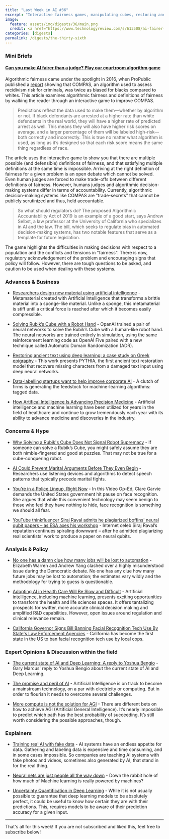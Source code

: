 ```yaml
---
title: "Last Week in AI #36"
excerpt: "Interactive fairness games, manipulating cubes, restoring ancient texts and more!"
image: 
  feature: assets/img/digests/36/main.png
  credit: <a href="https://www.technologyreview.com/s/613508/ai-fairer-than-judge-criminal-risk-assessment-algorithm/"> Selman Design / MIT Technology Review </a>
categories: [digests]
permalink: /digests/the-thirty-sixth
---
```


### Mini Briefs

#### [Can you make AI fairer than a judge? Play our courtroom algorithm game](https://www.technologyreview.com/s/613508/ai-fairer-than-judge-criminal-risk-assessment-algorithm/) 

Algorithmic fairness came under the spotlight in 2016, when ProPublic published a [report](https://www.propublica.org/article/machine-bias-risk-assessments-in-criminal-sentencing) showing that COMPAS, an algorithm used to assess recidivism risk for criminals, was twice as biased for blacks compared to whites. This article examines algorithmic fairness and definitions of fairness by walking the reader through an interactive game to improve COMPAS.  

> Predictions reflect the data used to make them—whether by algorithm or not. If black defendants are arrested at a higher rate than white defendants in the real world, they will have a higher rate of predicted arrest as well. This means they will also have higher risk scores on average, and a larger percentage of them will be labeled high-risk—both correctly and incorrectly. This is true no matter what algorithm is used, as long as it’s designed so that each risk score means the same thing regardless of race.

The article uses the interactive game to show you that there are multiple possible (and defensible) definitions of fairness, and that satisfying multiple definitions at the same time is impossible. Arriving at the right definition of fairness for a given problem is an open debate which cannot be solved. Even human judges are forced to make trade-offs between different definitions of fairness. However, humans judges and algorithmic decision-making systems differ in terms of accountability. Currently, algorithmic decision-making systems like COMPAS are "trade-secrets" that cannot be publicly scrutinized and thus, held accountable.  

> So what should regulators do? The proposed Algorithmic Accountability Act of 2019 is an example of a good start, says Andrew Selbst, a law professor at the University of California who specializes in AI and the law. The bill, which seeks to regulate bias in automated decision-making systems, has two notable features that serve as a template for future legislation.  

The game highlights the difficulties in making decisions with respect to a population and the conflicts and tensions in "fairness". There is now, regulatory acknowledgement of the problem and encouraging signs that policy will follow. However, there are tough questions to be asked, and caution to be used when dealing with these systems.  

### Advances & Business

* [Researchers design new material using artificial intelligence](https://phys.org/news/2019-10-material-artificial-intelligence.html) - Metamaterial created with Artificial Intelligence that transforms a brittle material into a sponge-like material. Unlike a sponge, this metamaterial is stiff until a critical force is reached after which it becomes easily compressible.

* [Solving Rubik’s Cube with a Robot Hand](https://openai.com/blog/solving-rubiks-cube/) - OpanAI trained a pair of neural networks to solve the Rubik’s Cube with a human-like robot hand. The neural networks are trained entirely in simulation, using the same reinforcement learning code as OpenAI Five paired with a new technique called Automatic Domain Randomization (ADR).

* [Restoring ancient text using deep learning: a case study on Greek epigraphy](https://deepmind.com/research/publications/Restoring-ancient-text-using-deep-learning-a-case-study-on-Greek-epigraphy) - This work presents PYTHIA, the first ancient text restoration model that recovers missing characters from a damaged text input using deep neural networks.

* [Data-labelling startups want to help improve corporate AI](https://www.economist.com/business/2019/10/19/data-labelling-startups-want-to-help-improve-corporate-ai) - A clutch of firms is generating the feedstock for machine-learning algorithms: tagged data.

* [How Artifical Intelligence Is Advancing Precision Medicine](https://www.forbes.com/sites/nicolemartin1/2019/10/18/how-artifical-intelligence-is-advancing-precision-medicine/) - Artificial intelligence and machine learning have been utilized for years in the field of healthcare and continue to grow tremendously each year with its ability to advance medicine and discoveries in the industry.

### Concerns & Hype

* [Why Solving a Rubik's Cube Does Not Signal Robot Supremacy](https://www.wired.com/story/why-solving-rubiks-cube-not-signal-robot-supremacy/) - If someone can solve a Rubik’s Cube, you might safely assume they are both nimble-fingered and good at puzzles. That may not be true for a cube-conquering robot.

* [AI Could Prevent Marital Arguments Before They Even Begin](https://www.wsj.com/articles/ai-could-prevent-marital-arguments-before-they-even-begin-11570807573) - Researchers use listening devices and algorithms to detect speech patterns that typically precede marital fights.

* [You’re in a Police Lineup, Right Now](https://www.nytimes.com/2019/10/15/opinion/facial-recognition-police.html) - In this Video Op-Ed, Clare Garvie demands the United States government hit pause on face recognition. She argues that while this convenient technology may seem benign to those who feel they have nothing to hide, face recognition is something we should all fear.

* [YouTube thinkfluencer Siraj Raval admits he plagiarized boffins' neural qubit papers – as ESA axes his workshop](https://www.theregister.co.uk/2019/10/14/ravel_ai_youtube/) - Internet celeb Siraj Raval’s reputation continues spiraling downward – after he admitted plagiarizing real scientists' work to produce a paper on neural qubits.

### Analysis & Policy

* [No one has a damn clue how many jobs will be lost to automation](https://www.vox.com/2020-presidential-election/2019/10/15/20916567/democratic-debate-warren-yang-automation-trade-robots) - Elizabeth Warren and Andrew Yang clashed over a highly misunderstood issue during the Democratic debate. No one has any clue how many future jobs may be lost to automation; the estimates vary wildly and the methodology for trying to guess is questionable.

* [Adopting AI in Health Care Will Be Slow and Difficult](https://hbr.org/2019/10/adopting-ai-in-health-care-will-be-slow-and-difficult) - Artificial intelligence, including machine learning, presents exciting opportunities to transform the health and life sciences spaces. It offers tantalizing prospects for swifter, more accurate clinical decision making and amplified R&D capabilities. However, open issues around regulation and clinical relevance remain.

* [California Governor Signs Bill Banning Facial Recognition Tech Use By State's Law Enforcement Agencies](https://www.techdirt.com/articles/20191011/18013143178/california-governor-signs-bill-banning-facial-recognition-tech-use-states-law-enforcement-agencies.shtml) - California has become the first state in the US to ban facial recognition tech use by local cops.

### Expert Opinions & Discussion within the field

* [The current state of AI and Deep Learning: A reply to Yoshua Bengio](https://medium.com/@GaryMarcus/the-current-state-of-ai-and-deep-learning-a-reply-to-yoshua-bengio-77952ead7970) - Gary Marcus' reply to Yoshua Bengio about the current state of AI and Deep Learning.

* [The promise and peril of AI](https://www.economist.com/podcasts/2019/10/09/the-promise-and-peril-of-ai) - Artificial Intelligence is on track to become a mainstream technology, on a par with electricity or computing. But in order to flourish it needs to overcome several challenges.

* [More compute is not the solution for AGI](https://buzzrobot.com/more-compute-is-not-the-solution-for-agi-722e3c20132f) - There are different bets on how to achieve AGI (Artificial General Intelligence). It’s nearly impossible to predict which path has the best probability of succeeding. It’s still worth considering the possible approaches, though.

### Explainers

* [Training real AI with fake data](https://www.axios.com/ai-synthetic-data-deep-learning-f97fd71d-6bbb-4bc0-85ac-b16e876f76c2.html) - AI systems have an endless appetite for data. Gathering and labeling data is expensive and time consuming, and in some cases impossible. So companies are teaching AI systems with fake photos and videos, sometimes also generated by AI, that stand in for the real thing.

* [Neural nets are just people all the way down](https://vicki.substack.com/p/neural-nets-are-just-people-all-the) - Down the rabbit hole of how much of Machine learning is really powered by machines?

* [Uncertainty Quantification in Deep Learning](https://www.inovex.de/blog/uncertainty-quantification-deep-learning/) - While it is not usually possible to guarantee that deep learning models to be absolutely perfect, it could be useful to know how certain they are with their predictions. This, requires models to be aware of their prediction accuracy for a given input.

<hr>

That's all for this week! If you are not subscribed and liked this, feel free to subscribe below!
